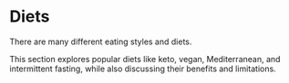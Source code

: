 # Diets

There are many different eating styles and diets.

This section explores popular diets like keto, vegan, Mediterranean, and intermittent fasting, while also discussing their benefits and limitations.